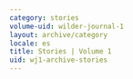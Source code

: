```yaml
---
category: stories
volume-uid: wilder-journal-1
layout: archive/category
locale: es
title: Stories | Volume 1
uid: wj1-archive-stories
---
```

